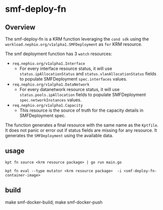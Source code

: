 # smf-deploy-fn

## Overview

The smf-deploy-fn is a KRM function leveraging the `cond sdk` using the `workload.nephio.org/v1alpha1.SMFDeployment` as `for` KRM resource.

The smf deployment function has 3 `watch` resources:
- `req.nephio.org/v1alpha1.Interface` 
   - For every interface resource status, it will use `status.ipAllocationStatus` and `status.vlanAllocationStatus` fields to populate SMFDeployment `spec.interfaces` values.
- `req.nephio.org/v1alpha1.DataNetwork`
    - For every datanetwork resource status, it will use `status.pools.ipAllocation` fields to populate SMFDeployment `spec.networkInstances` values.
- `req.nephio.org/v1alpha1.Capacity`
    - This resource is the source of truth for the capacity details in SMFDeployment spec.

The function generates a final resource with the same name as the `Kptfile`. It does not panic or error out if status fields are missing for any resource. It generates the `SMFDeployment` using the available data. 

## usage

```
kpt fn source <krm resource package> | go run main.go 
```

```
kpt fn eval --type mutator <krm resource package>  -i <smf-deploy-fn-container-image> 
```


## build

make smf-docker-build; make smf-docker-push